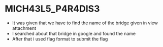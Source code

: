 # MICH43L5_P4R4DIS3

- It was given that we have to find the name of the bridge given in view attachment
- I searched about that bridge in google and found the name
- After that i used flag format to submit the flag
